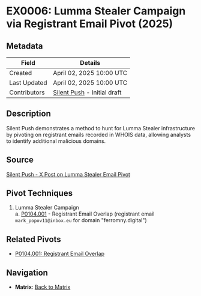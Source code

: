 # EX0006: Lumma Stealer Campaign via Registrant Email Pivot (2025)

## Metadata
| Field          | Details                                      |
|----------------|----------------------------------------------|
| Created        | April 02, 2025 10:00 UTC                    |
| Last Updated   | April 02, 2025 10:00 UTC                    |
| Contributors   | [Silent Push](../contributors.md#silentpush) - Initial draft |

## Description
Silent Push demonstrates a method to hunt for Lumma Stealer infrastructure by pivoting on registrant emails recorded in WHOIS data, allowing analysts to identify additional malicious domains.

## Source
[Silent Push - X Post on Lumma Stealer Email Pivot](https://x.com/silentpush/status/1907037827356893692)

## Pivot Techniques
1. Lumma Stealer Campaign  
    a. [P0104.001](pivots/P0104.001.md) - Registrant Email Overlap (registrant email `mark_popov11@inbox.eu` for domain "ferromny.digital")

## Related Pivots
- [P0104.001: Registrant Email Overlap](../pivots/P0104.001.md)

## Navigation
- **Matrix**: [Back to Matrix](../matrix.md)